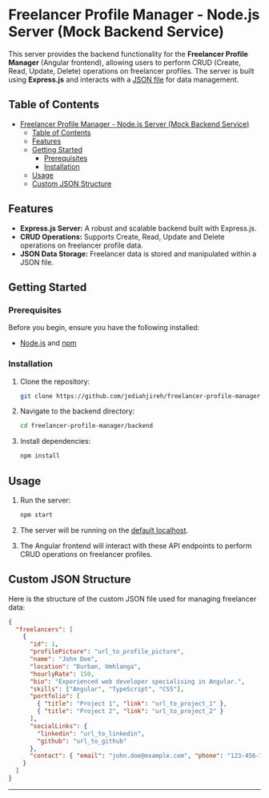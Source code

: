 # Freelancer Profile Manager - Node.js Server (Mock Backend Service)

This server provides the backend functionality for the **Freelancer Profile Manager** (Angular frontend), allowing users to perform CRUD (Create, Read, Update, Delete) operations on freelancer profiles. The server is built using **Express.js** and interacts with a [JSON file](/freelancers.json) for data management.

## Table of Contents

- [Freelancer Profile Manager - Node.js Server (Mock Backend Service)](#freelancer-profile-manager---nodejs-server-mock-backend-service)
  - [Table of Contents](#table-of-contents)
  - [Features](#features)
  - [Getting Started](#getting-started)
    - [Prerequisites](#prerequisites)
    - [Installation](#installation)
  - [Usage](#usage)
  - [Custom JSON Structure](#custom-json-structure)

## Features

- **Express.js Server:** A robust and scalable backend built with Express.js.
- **CRUD Operations:** Supports Create, Read, Update and Delete operations on freelancer profile data.
- **JSON Data Storage:** Freelancer data is stored and manipulated within a JSON file.

## Getting Started

### Prerequisites

Before you begin, ensure you have the following installed:

- [Node.js](https://nodejs.org/) and [npm](https://www.npmjs.com/)

### Installation

1. Clone the repository:

   ```zsh
   git clone https://github.com/jediahjireh/freelancer-profile-manager.git
   ```

2. Navigate to the backend directory:

   ```zsh
   cd freelancer-profile-manager/backend
   ```

3. Install dependencies:

   ```zsh
   npm install
   ```

## Usage

1. Run the server:

   ```zsh
   npm start
   ```

2. The server will be running on the [default localhost](http://localhost:3000/).

3. The Angular frontend will interact with these API endpoints to perform CRUD operations on freelancer profiles.

## Custom JSON Structure

Here is the structure of the custom JSON file used for managing freelancer data:

```json
{
  "freelancers": [
    {
      "id": 1,
      "profilePicture": "url_to_profile_picture",
      "name": "John Doe",
      "location": "Durban, Umhlanga",
      "hourlyRate": 150,
      "bio": "Experienced web developer specialising in Angular.",
      "skills": ["Angular", "TypeScript", "CSS"],
      "portfolio": [
        { "title": "Project 1", "link": "url_to_project_1" },
        { "title": "Project 2", "link": "url_to_project_2" }
      ],
      "socialLinks": {
        "linkedin": "url_to_linkedin",
        "github": "url_to_github"
      },
      "contact": { "email": "john.doe@example.com", "phone": "123-456-7890" }
    }
  ]
}
```

---
